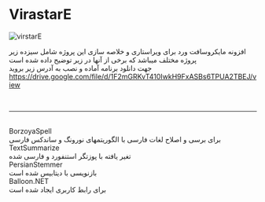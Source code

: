# VirastarE <br>

<img src="https://github.com/ehsan2022002/VirastarE/blob/master/screenshot2.png" alt="virstarE">
<br>

افزونه مایکروسافت ورد برای ویراستاری و خلاصه سازی
این پروژه شامل سیزده زیر پروژه مختلف میباشد که برخی از آنها در زیر توضیح داده شده است
<br>
جهت دانلود برنامه آماده و نصب به آدرس زیر بروید
<br>
https://drive.google.com/file/d/1F2mGRKvT410IwkH9FxASBs6TPUA2TBEJ/view


<br>
<hr>
<br>
BorzoyaSpell <br>
 برای برسی و اصلاح لغات فارسی با الگوریتمهای  نورونگ و ساندکس فارسی
 <br>
TextSummarize<br>
تغیر یافته با پوزتگر استنفورد و فارسی شده
<br>
PersianStemmer<br>
بازنویسی با دیتابیس شده است<br>
Balloon.NET<br>
برای رابط کاربری ایجاد شده است
<br>
